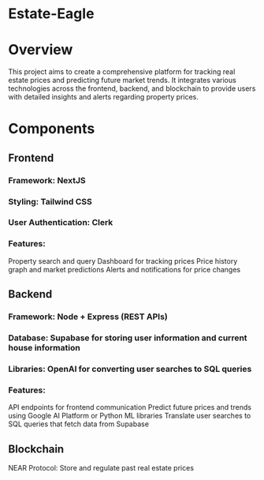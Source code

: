 # Estate-Eagle

# Overview
This project aims to create a comprehensive platform for tracking real estate prices and predicting future market trends. It integrates various technologies across the frontend, backend, and blockchain to provide users with detailed insights and alerts regarding property prices.

# Components
## Frontend
### Framework: NextJS
### Styling: Tailwind CSS
### User Authentication: Clerk
### Features:
Property search and query
Dashboard for tracking prices
Price history graph and market predictions
Alerts and notifications for price changes
## Backend
### Framework: Node + Express (REST APIs)
### Database: Supabase for storing user information and current house information
### Libraries: OpenAI for converting user searches to SQL queries
### Features:
API endpoints for frontend communication
Predict future prices and trends using Google AI Platform or Python ML libraries
Translate user searches to SQL queries that fetch data from Supabase
## Blockchain
NEAR Protocol: Store and regulate past real estate prices
